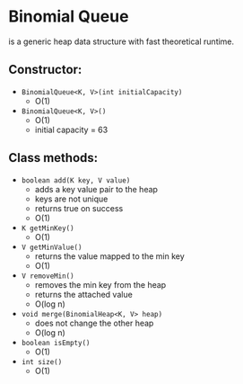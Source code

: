 # Binomial Queue
is a generic heap data structure with fast theoretical runtime.

## Constructor:

+ `BinomialQueue<K, V>(int initialCapacity)`
  - O(1)
+ `BinomialQueue<K, V>()`
  - O(1)
  - initial capacity = 63

## Class methods:

+ `boolean add(K key, V value)`
  - adds a key value pair to the heap
  - keys are not unique
  - returns true on success
  - O(1)
+ `K getMinKey()`
  - O(1)
+ `V getMinValue()`
  - returns the value mapped to the min key
  - O(1)
+ `V removeMin()`
  - removes the min key from the heap
  - returns the attached value
  - O(log n)
+ `void merge(BinomialHeap<K, V> heap)`
  - does not change the other heap
  - O(log n)
+ `boolean isEmpty()`
  - O(1)
+ `int size()`
  - O(1)
